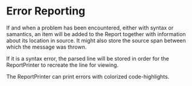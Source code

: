 Error Reporting
==

If and when a problem has been encountered, either with syntax or samantics, an item will be added to the Report together with information about its location in source. It might also store the source span between which the message was thrown.

If it is a syntax error, the parsed line will be stored in order for the ReportPrinter to recreate the line for viewing.

The ReportPrinter can print errors with colorized code-highlights.